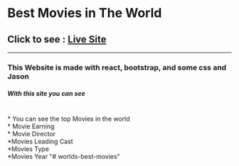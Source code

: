 <h1>Best Movies in The World</h1>

  <h2> Click to see  :  <a href="https://worldsbestmovies.netlify.app/">Live Site</a></h2>
  
<hr>
<h3>This Website is made with react, bootstrap, and some css and Jason</h3>


<h5>With this site you can see </h5>
<br>
* You can see the top Movies in the world 
<br>
* Movie Earning
<br>
* Movie Director
<br>
*Movies Leading Cast
<br>
*Movies Type
<br>
*Movies Year
"# worlds-best-movies" 

